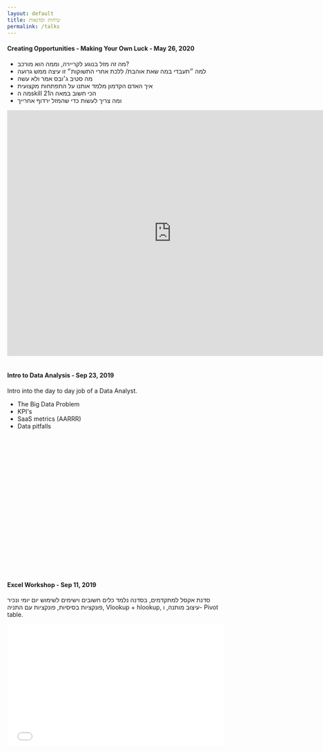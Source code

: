 ```yaml
---
layout: default
title: שיחות וסדנאות
permalink: /talks
---
```



#### Creating Opportunities - Making Your Own Luck - May 26, 2020

* מה זה מזל בנוגע לקריירה, וממה הוא מורכב?
* למה ״תעבדי במה שאת אוהבת/ ללכת אחרי התשוקות״ זו עיצה ממש גרועה
* מה סטיב ג׳ובס אמר ולא עשה
* איך האדם הקדמון מלמד אותנו על התפתחות מקצועית
* מה הskill הכי חשוב במאה ה21 
* ומה צריך לעשות כדי שהמזל ירדוף אחרייך


<iframe src="https://www.slideshare.net/ShiranKrasnov/slideshelf" width="760px" height="570px" frameborder="0" marginwidth="0" marginheight="0" scrolling="no" style="border:none;" allowfullscreen webkitallowfullscreen mozallowfullscreen></iframe>

<br>
<br>

#### Intro to Data Analysis - Sep 23, 2019

Intro into the day to day job of a Data Analyst.


* The Big Data Problem 
* KPI's 
* SaaS metrics (AARRR) 
* Data pitfalls

<div style="left: 0; width: 100%; height: 0; position: relative; padding-bottom: 56.1972%;"><script async class="speakerdeck-embed" data-id="d30b76eb68514ae8b2f210dd11ddba14" data-ratio="1.77777777777778" src="//speakerdeck.com/assets/embed.js"></script></div>

<br>
<br>


#### Excel Workshop - Sep 11, 2019

סדנת אקסל למתקדמים, בסדנה נלמד כלים חשובים וישימים לשימוש יום יומי ונכיר פונקציות בסיסיות, פונקציות עם התניה, Vlookup + hlookup, עיצוב מותנה, ו- Pivot table.



<div style="left: 0; width: 100%; height: 0; position: relative; padding-bottom: 56.1972%;"><iframe src="//speakerdeck.com/player/d10897179ce54066acfe8e312d2274f4" style="border: 0; top: 0; left: 0; width: 100%; height: 100%; position: absolute;" allowfullscreen scrolling="no" allow="encrypted-media"></iframe></div>
